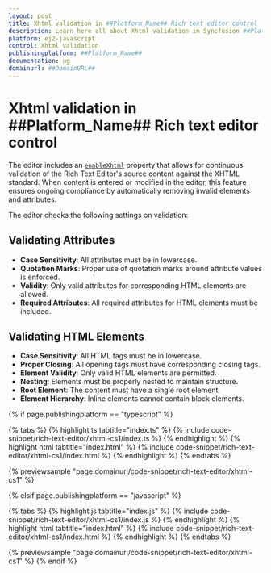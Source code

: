 ```yaml
---
layout: post
title: Xhtml validation in ##Platform_Name## Rich text editor control | Syncfusion
description: Learn here all about Xhtml validation in Syncfusion ##Platform_Name## Rich text editor control of Syncfusion Essential JS 2 and more.
platform: ej2-javascript
control: Xhtml validation 
publishingplatform: ##Platform_Name##
documentation: ug
domainurl: ##DomainURL##
---
```


# Xhtml validation in ##Platform_Name## Rich text editor control

The editor includes an [`enableXhtml`](https://helpej2.syncfusion.com/documentation/api/rich-text-editor/#enablexhtml) property that allows for continuous validation of the Rich Text Editor's source content against the XHTML standard. When content is entered or modified in the editor, this feature ensures ongoing compliance by automatically removing invalid elements and attributes.

The editor checks the following settings on validation:

## Validating Attributes

* **Case Sensitivity**: All attributes must be in lowercase.
* **Quotation Marks**: Proper use of quotation marks around attribute values is enforced.
* **Validity**: Only valid attributes for corresponding HTML elements are allowed.
* **Required Attributes**: All required attributes for HTML elements must be included.

## Validating HTML Elements

* **Case Sensitivity**: All HTML tags must be in lowercase.
* **Proper Closing**: All opening tags must have corresponding closing tags.
* **Element Validity**: Only valid HTML elements are permitted.
* **Nesting**: Elements must be properly nested to maintain structure.
* **Root Element**: The content must have a single root element.
* **Element Hierarchy**: Inline elements cannot contain block elements.

{% if page.publishingplatform == "typescript" %}

{% tabs %}
{% highlight ts tabtitle="index.ts" %}
{% include code-snippet/rich-text-editor/xhtml-cs1/index.ts %}
{% endhighlight %}
{% highlight html tabtitle="index.html" %}
{% include code-snippet/rich-text-editor/xhtml-cs1/index.html %}
{% endhighlight %}
{% endtabs %}
        
{% previewsample "page.domainurl/code-snippet/rich-text-editor/xhtml-cs1" %}

{% elsif page.publishingplatform == "javascript" %}

{% tabs %}
{% highlight js tabtitle="index.js" %}
{% include code-snippet/rich-text-editor/xhtml-cs1/index.js %}
{% endhighlight %}
{% highlight html tabtitle="index.html" %}
{% include code-snippet/rich-text-editor/xhtml-cs1/index.html %}
{% endhighlight %}
{% endtabs %}

{% previewsample "page.domainurl/code-snippet/rich-text-editor/xhtml-cs1" %}
{% endif %}
